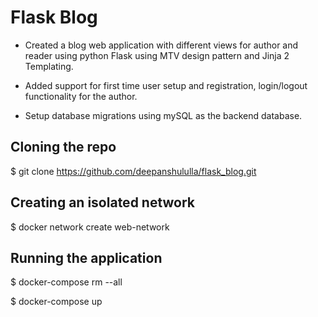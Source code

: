 # Flask Blog 

* Created a blog web application with different views for author and reader using python Flask using MTV design pattern and Jinja 2 Templating. 

* Added support for first time user setup and registration, login/logout functionality for the author.

* Setup database migrations using mySQL as the backend database.

## Cloning the repo

$ git clone https://github.com/deepanshululla/flask_blog.git


## Creating an isolated network

$ docker network create web-network

## Running the application

$ docker-compose rm --all

$ docker-compose up
